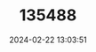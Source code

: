 ---
title: "135488"
category: "Proterorhinus tataricus"
draft: false
date: 2024-02-22 13:03:51
languages:
  Ukrainian: ["Бичок-цуцик чорноріченський"]
  English: ["Chornaya Tubenose Goby"]
---